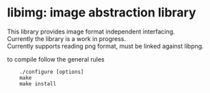 # libimg: image abstraction library

This library provides image format independent interfacing.  
Currently the library is a work in progress.  
Currently supports reading png format, must be linked against libpng.  

to compile follow the general rules
```
    ./configure [options]
    make
    make install
```
